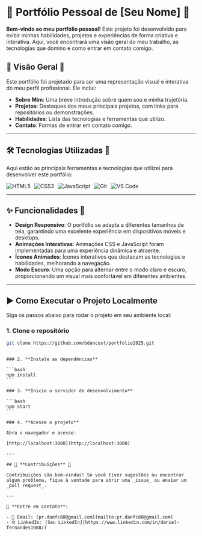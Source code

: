 # 🌟 **Portfólio Pessoal de [Seu Nome]** 🚀

**Bem-vindo ao meu portfólio pessoal!** Este projeto foi desenvolvido para exibir minhas habilidades, projetos e experiências de forma criativa e interativa. Aqui, você encontrará uma visão geral do meu trabalho, as tecnologias que domino e como entrar em contato comigo.

## 📜 **Visão Geral** 👀

Este portfólio foi projetado para ser uma representação visual e interativa do meu perfil profissional. Ele inclui:

- **Sobre Mim**: Uma breve introdução sobre quem sou e minha trajetória.
- **Projetos**: Destaques dos meus principais projetos, com links para repositórios ou demonstrações.
- **Habilidades**: Lista das tecnologias e ferramentas que utilizo.
- **Contato**: Formas de entrar em contato comigo.

---

## 🛠️ **Tecnologias Utilizadas** 🔧

Aqui estão as principais ferramentas e tecnologias que utilizei para desenvolver este portfólio:

<div style="display: flex; gap: 10px; flex-wrap: wrap;"> 
  <img src="https://img.shields.io/badge/HTML5-E34F26?style=for-the-badge&logo=html5&logoColor=white" alt="HTML5"> 
  <img src="https://img.shields.io/badge/CSS3-1572B6?style=for-the-badge&logo=css3&logoColor=white" alt="CSS3"> 
  <img src="https://img.shields.io/badge/JavaScript-F7DF1E?style=for-the-badge&logo=javascript&logoColor=black" alt="JavaScript"> 
  <img src="https://img.shields.io/badge/Git-F05032?style=for-the-badge&logo=git&logoColor=white" alt="Git"> 
  <img src="https://img.shields.io/badge/VS_Code-007ACC?style=for-the-badge&logo=visual-studio-code&logoColor=white" alt="VS Code"> 
</div>

---

## ✨ **Funcionalidades** 🚀

- **Design Responsivo**: O portfólio se adapta a diferentes tamanhos de tela, garantindo uma excelente experiência em dispositivos móveis e desktops.
- **Animações Interativas**: Animações CSS e JavaScript foram implementadas para uma experiência dinâmica e atraente.
- **Ícones Animados**: Ícones interativos que destacam as tecnologias e habilidades, melhorando a navegação.
- **Modo Escuro**: Uma opção para alternar entre o modo claro e escuro, proporcionando um visual mais confortável em diferentes ambientes.

---

## ▶️ **Como Executar o Projeto Localmente**

Siga os passos abaixo para rodar o projeto em seu ambiente local:

### 1. **Clone o repositório**

```bash
git clone https://github.com/bdancost/portfolio2025.git
```

````

### 2. **Instale as dependências**

```bash
npm install
```

### 3. **Inicie o servidor de desenvolvimento**

```bash
npm start
```

### 4. **Acesse o projeto**

Abra o navegador e acesse:

[http://localhost:3000](http://localhost:3000)

---

## 🤝 **Contribuições** 💬

Contribuições são bem-vindas! Se você tiver sugestões ou encontrar algum problema, fique à vontade para abrir uma _issue_ ou enviar um _pull request_.

---

🔗 **Entre em contato**:

- 📧 Email: [pr.danfc88@gmail.com](mailto:pr.danfc88@gmail.com)
- 🌐 LinkedIn: [Seu LinkedIn](https://www.linkedin.com/in/daniel-fernandes1988/)


````
